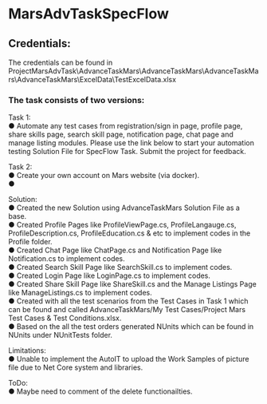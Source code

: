# MarsAdvTaskSpecFlow

## Credentials:
The credentials can be found in ProjectMarsAdvTask\AdvanceTaskMars\AdvanceTaskMars\AdvanceTaskMars\AdvanceTaskMars\ExcelData\TestExcelData.xlsx <br />

### The task consists of two versions:
Task 1: <br />
●	Automate any test cases from registration/sign in page, profile page, share skills page, search skill page, notification page, chat page and manage listing modules. Please use the link below to start your automation testing Solution File for SpecFlow Task. Submit the project for feedback. <br />

Task 2: <br />
●	Create your own account on Mars website (via docker). <br />
●	 <br />

Solution: <br />
● Created the new Solution using AdvanceTaskMars Solution File as a base. <br />
● Created Profile Pages like ProfileViewPage.cs, ProfileLangauge.cs, ProfileDescription.cs, ProfileEducation.cs & etc to implement codes in the Profile folder. <br />
● Created Chat Page like ChatPage.cs and Notification Page like Notification.cs to implement codes. <br />
● Created Search Skill Page like SearchSkill.cs to implement codes. <br />
● Created Login Page like LoginPage.cs to implement codes. <br />
● Created Share Skill Page like ShareSkill.cs and the Manage Listings Page like ManageListings.cs to implement codes. <br />
● Created with all the test scenarios from the Test Cases in Task 1 which can be found and called AdvanceTaskMars/My Test Cases/Project Mars Test Cases & Test Conditions.xlsx. <br />
● Based on the all the test orders generated NUnits which can be found in NUnits under NUnitTests folder. <br />

Limitations: <br />
● Unable to implement the AutoIT to upload the Work Samples of picture file due to Net Core system and libraries. <br />

ToDo: <br />
● Maybe need to comment of the delete functionailties.
